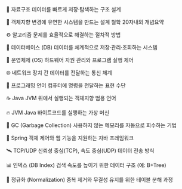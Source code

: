 📂 자료구조
데이터를 빠르게 저장·탐색하는 구조 설계

🧠 객체지향
변경에 유연한 시스템을 만드는 설계 철학
20자내외 개념요약

⚙ 알고리즘
문제를 효율적으로 해결하는 절차적 방법

🏢 데이터베이스 (DB)
데이터를 체계적으로 저장·관리·조회하는 시스템

🧱 운영체제 (OS)
하드웨어 자원 관리와 프로그램 실행 제어

🌐 네트워크
장치 간 데이터를 전달하는 통신 체계

🧾 프로그래밍 언어
컴퓨터에 명령을 전달하는 표현 수단

☕ Java
JVM 위에서 실행되는 객체지향 범용 언어

🔥 JVM
Java 바이트코드를 실행하는 가상 머신

🧹 GC (Garbage Collection)
사용하지 않는 메모리를 자동으로 회수하는 기법

🧱 Spring
객체 제어와 웹 기능을 지원하는 자바 프레임워크

🛰 TCP/UDP
신뢰성 중심(TCP), 속도 중심(UDP) 데이터 전송 방식

📊 인덱스 (DB Index)
검색 속도를 높이기 위한 데이터 구조 (예: B+Tree)

🧼 정규화 (Normalization)
중복 제거와 무결성 유지를 위한 테이블 분해 과정
